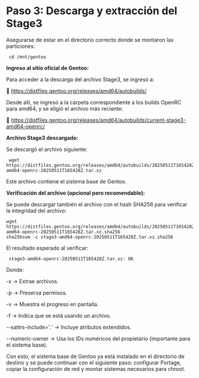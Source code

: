 # Paso 3: Descarga y extracción del Stage3

Asegurarse de estar en el directorio correcto donde se montaron las particiones:

     cd /mnt/gentoo

     
**Ingreso al sitio oficial de Gentoo:**

Para acceder a la descarga del archivo Stage3, se ingresó a:

🔗 https://distfiles.gentoo.org/releases/amd64/autobuilds/

Desde allí, se ingresó a la carpeta correspondiente a los builds OpenRC para amd64, y se eligió el archivo más reciente:

🔗 https://distfiles.gentoo.org/releases/amd64/autobuilds/current-stage3-amd64-openrc/

**Archivo Stage3 descargado:**

Se descargó el archivo siguiente:

     wget https://distfiles.gentoo.org/releases/amd64/autobuilds/20250511T165428Z/stage3-amd64-openrc-20250511T165428Z.tar.xz

Este archivo contiene el sistema base de Gentoo.

**Verificación del archivo (opcional pero recomendable):**

Se puede descargar también el archivo con el hash SHA256 para verificar la integridad del archivo:

    wget https://distfiles.gentoo.org/releases/amd64/autobuilds/20250511T165428Z/stage3-amd64-openrc-20250511T165428Z.tar.xz.sha256
    sha256sum -c stage3-amd64-openrc-20250511T165428Z.tar.xz.sha256

El resultado esperado al verificar:

     stage3-amd64-openrc-20250511T165428Z.tar.xz: OK

Donde:

 -x → Extrae archivos.

-p → Preserva permisos.

-v → Muestra el progreso en pantalla.

-f → Indica que se está usando un archivo.

 --xattrs-include='*.*' → Incluye atributos extendidos.

--numeric-owner → Usa los IDs numéricos del propietario (importante para el sistema base).

Con esto, el sistema base de Gentoo ya está instalado en el directorio de destino y se puede continuar con el siguiente paso: configurar Portage, copiar la configuración de red y montar sistemas necesarios para chroot.